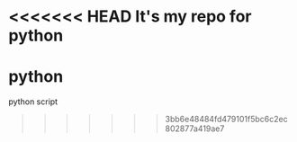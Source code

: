<<<<<<< HEAD
It's my repo for python
=======
python
======

python script
>>>>>>> 3bb6e48484fd479101f5bc6c2ec802877a419ae7
